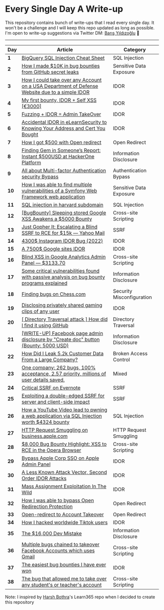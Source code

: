 # Every Single Day A Write-up
This repository contains bunch of write-ups that I read every single day. It won't be a challenge and I will keep this repo updated as long as possible. I'm open to write-up suggestions via Twitter DM: [Barış Yıldızoğlu](https://twitter.com/brssec) 🖤

___
Day | Article | Category
--- | --- | ---
**1** |  [BigQuery SQL Injection Cheat Sheet](/days/day1.md) | SQL Injection
**2** |  [How I made $10K in bug bounties from GitHub secret leaks](/days/day2.md) | Sensitive Data Exposure
**3** |  [How I could take over any Account on a USA Department of Defense Website due to a simple IDOR](/days/day3.md) | IDOR
**4** |  [My first bounty, IDOR + Self XSS [€3000]](/days/day4.md) | IDOR
**5** |  [Fuzzing + IDOR = Admin TakeOver](/days/day5.md) | IDOR
**6** |  [Accidental IDOR in eLearnSecurity to Knowing Your Address and Cert You Bought](/days/day6.md) | IDOR
**7** |  [How I got $500 with Open redirect](/days/day7.md) | Open Redirect
**8** |  [Finding Gem in Someone’s Report: Instant $500USD at HackerOne Platform](/days/day8.md) | Information Disclosure
**9** |  [All about Multi-factor Authentication security Bypass](/days/day9.md) | Authentication Bypass
**10** |  [How I was able to find multiple vulnerabilities of a Symfony Web Framework web application](/days/day10.md) | Sensitive Data Exposure
**11** |  [SQL injection in harvard subdomain](/days/day11.md) | SQL Injection
**12** |  [[BugBounty] Sleeping stored Google XSS Awakens a $5000 Bounty](/days/day12.md) | Cross-site Scripting
**13** |  [Just Gopher It: Escalating a Blind SSRF to RCE for $15k — Yahoo Mail](/days/day13.md) | SSRF
**14** |  [4300$ Instagram IDOR Bug (2022)](/days/day14.md) | IDOR
**15** |  [A 7500$ Google sites IDOR](/days/day15.md) | IDOR
**16** |  [Blind XSS in Google Analytics Admin Panel — $3133.70](/days/day16.md) | Cross-site Scripting
**17** |  [Some critical vulnerabilities found with passive analysis on bug bounty programs explained](/days/day17.md) | Information Disclosure
**18** |  [Finding bugs on Chess.com](/days/day18.md) | Security Misconfiguration
**19** |  [Disclosing privately shared gaming clips of any user](/days/day19.md) | IDOR
**20** |  [[ Directory Traversal attack ] How did I find it using GitHub](/days/day20.md) | Directory Traversal
**21** |  [[WRITE-UP] Facebook page admin disclosure by "Create doc" button (Bounty: 5000 USD)](/days/day21.md) | Information Disclosure
**22** |  [How Did I Leak 5.2k Customer Data From a Large Company?](/days/day22.md) | Broken Access Control
**23** |  [One company: 262 bugs, 100% acceptance, 2.57 priority, millions of user details saved.](/days/day23.md) | Mixed
**24** |  [Critical SSRF on Evernote](/days/day24.md) | SSRF
**25** |  [Exploiting a double-edged SSRF for server and client-side impact](/days/day25.md) | SSRF
**26** |  [How a YouTube Video lead to pwning a web application via SQL Injection worth $4324 bounty](/days/day26.md) | SQL Injection
**27** |  [HTTP Request Smuggling on business.apple.com](/days/day27.md) | HTTP Request Smuggling
**28** |  [$8,000 Bug Bounty Highlight: XSS to RCE in the Opera Browser](/days/day28.md) | Cross-site Scripting
**29** |  [Bypass Apple Corp SSO on Apple Admin Panel](/days/day29.md) | IDOR
**30** |  [A Less Known Attack Vector, Second Order IDOR Attacks](/days/day30.md) | IDOR
**31** |  [Mass Assignment Exploitation In The Wild](/days/day31.md) | IDOR
**32** |  [How I was able to bypass Open Redirection Protection](/days/day32.md) | Open Redirect
**33** |  [Open-redirect to Account Takeover](/days/day33.md) | Open Redirect
**34** |  [How I hacked worldwide Tiktok users](/days/day34.md) | IDOR
**35** |  [The $16,000 Dev Mistake](/days/day35.md) | Information Disclosure
**36** |  [Multiple bugs chained to takeover Facebook Accounts which uses Gmail](/days/day36.md) | Cross-site Scripting
**37** |  [The easiest bug bounties I have ever won](/days/day37.md) | IDOR
**38** |  [The bug that allowed me to take over any student's or teacher's account](/days/day38.md) | Cross-site Scripting

Note: I inspired by [Harsh Bothra](https://github.com/harsh-bothra/learn365)'s Learn365 repo when I decided to create this repository
